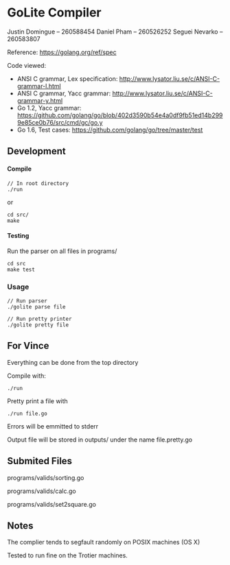 # GoLite Compiler

Justin Domingue – 260588454
Daniel Pham – 260526252
Seguei Nevarko – 260583807

Reference: https://golang.org/ref/spec

Code viewed:
  - ANSI C grammar, Lex specification: http://www.lysator.liu.se/c/ANSI-C-grammar-l.html
  - ANSI C grammar, Yacc grammar: http://www.lysator.liu.se/c/ANSI-C-grammar-y.html
  - Go 1.2, Yacc grammar: https://github.com/golang/go/blob/402d3590b54e4a0df9fb51ed14b2999e85ce0b76/src/cmd/gc/go.y
  - Go 1.6, Test cases: https://github.com/golang/go/tree/master/test

## Development
#### Compile
```
// In root directory
./run
```
or

```
cd src/
make
```

#### Testing
Run the parser on all files in programs/
```
cd src
make test
```

### Usage
```
// Run parser
./golite parse file

// Run pretty printer
./golite pretty file
```

## For Vince
Everything can be done from the top directory

Compile with:
```
./run
```

Pretty print a file with
```
./run file.go
```

Errors will be emmitted to stderr

Output file will be stored in outputs/ under the name file.pretty.go

## Submited Files

programs/valids/sorting.go

programs/valids/calc.go

programs/valids/set2square.go

## Notes

The complier tends to segfault randomly on POSIX machines (OS X)

Tested to run fine on the Trotier machines.
